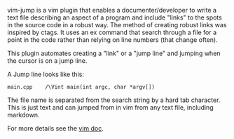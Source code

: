 vim-jump is a vim plugin that enables a documenter/developer to write a text
file describing an aspect of a program and include "links" to the spots in the
source code in a robust way.  The method of creating robust links was inspired
by ctags.  It uses an ex command that search through a file for a point in the
code rather than relying on line numbers (that change often).

This plugin automates creating a "link" or a "jump line" and jumping when the
cursor is on a jump line.

A Jump line looks like this:

    main.cpp	/\Vint main(int argc, char *argv[])

The file name is separated from the search string by a hard tab character.
This is just text and can jumped from in vim from any text file, including
markdown.

For more details see the [vim doc](doc/jump.txt).
